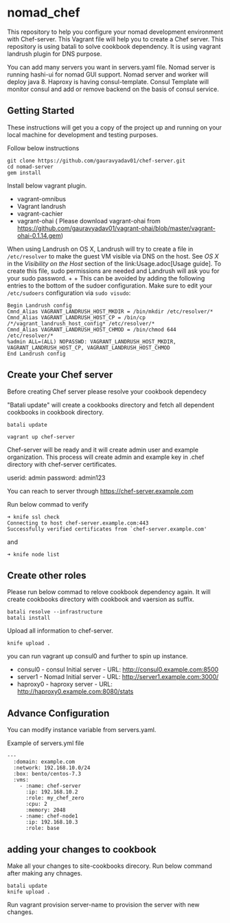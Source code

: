 # nomad_chef

This repository to help you configure your nomad development environment with Chef-server. This Vagrant file will help you to create a Chef server.
This repository is using batali to solve cookbook dependency. 
It is using vagrant landrush plugin for DNS purpose. 


You can add many servers you want in servers.yaml file. Nomad server is running hashi-ui for nomad GUI support. Nomad server and worker will deploy java 8.
Haproxy is having consul-template. Consul Template will monitor consul and add or remove backend on the basis of consul service. 

## Getting Started

These instructions will get you a copy of the project up and running on your local machine for development and testing purposes. 

Follow below instructions

```
git clone https://github.com/gauravyadav01/chef-server.git
cd nomad-server
gem install
```

Install below vagrant plugin.

* vagrant-omnibus 
* Vagrant landrush 
* vagrant-cachier 
* vagrant-ohai ( Please download vagrant-ohai from https://github.com/gauravyadav01/vagrant-ohai/blob/master/vagrant-ohai-0.1.14.gem) 


When using Landrush on OS X, Landrush will try to create a file in
`/etc/resolver` to make the guest VM visible via DNS on the host. See *OS X* in the *Visibility on the Host* section of the link:Usage.adoc[Usage guide]. To create this file, sudo permissions are needed and Landrush
will ask you for your sudo password. +
 +
This can be avoided by adding the
following entries to the bottom of the sudoer configuration. Make sure
to edit your `/etc/sudoers` configuration via `sudo visudo`:

```
Begin Landrush config
Cmnd_Alias VAGRANT_LANDRUSH_HOST_MKDIR = /bin/mkdir /etc/resolver/*
Cmnd_Alias VAGRANT_LANDRUSH_HOST_CP = /bin/cp /*/vagrant_landrush_host_config* /etc/resolver/*
Cmnd_Alias VAGRANT_LANDRUSH_HOST_CHMOD = /bin/chmod 644 /etc/resolver/*
%admin ALL=(ALL) NOPASSWD: VAGRANT_LANDRUSH_HOST_MKDIR, VAGRANT_LANDRUSH_HOST_CP, VAGRANT_LANDRUSH_HOST_CHMOD
End Landrush config
```



## Create your Chef server

Before creating Chef server please resolve your cookbook dependecy

"Batali update" will create a cookbooks directory and fetch all dependent cookbooks in cookbook directory.

```
batali update
```

```
vagrant up chef-server
```
Chef-server will be ready and it will create admin user and example organization. This process will create admin and example key in .chef directory with chef-server certificates.

userid: admin
password: admin123

You can reach to server through https://chef-server.example.com


Run below commad to verify 

```
➜ knife ssl check
Connecting to host chef-server.example.com:443
Successfully verified certificates from `chef-server.example.com'
```

and 

```
➜ knife node list
```

## Create other roles 


Please run below commad to relove cookbook dependency again. It will create cookbooks directory with cookbook and vaersion as suffix.

```
batali resolve --infrastructure
batali install
```

Upload all information to chef-server.

```
knife upload .
```


you can run vagrant up consul0 and further to spin up instance.

* consul0 - consul Initial server - URL: http://consul0.example.com:8500
* server1 - Nomad Initial server  - URL: http://server1.example.com:3000/
* haproxy0 - haproxy server       - URL: http://haproxy0.example.com:8080/stats


## Advance Configuration
You can modify instance variable from servers.yaml. 

Example of servers.yml file

```
---
  :domain: example.com
  :network: 192.168.10.0/24
  :box: bento/centos-7.3
  :vms:
    - :name: chef-server
      :ip: 192.168.10.2
      :role: my_chef_zero
      :cpu: 2
      :memory: 2048
    - :name: chef-node1
      :ip: 192.168.10.3
      :role: base
```

## adding your changes to cookbook
Make all your changes to site-cookbooks direcory. Run below command after making any chnages.

```
batali update
knife upload .
```

Run vagrant provision server-name  to provision the server with new changes.

